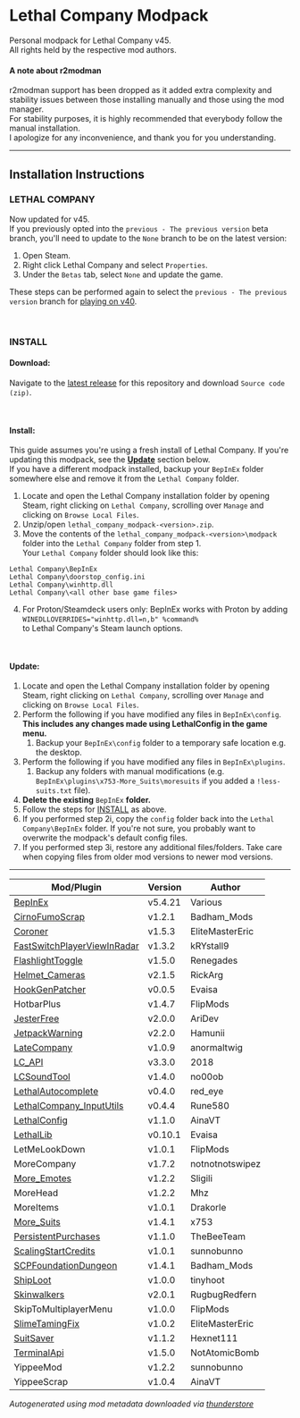# Lethal Company Modpack
Personal modpack for Lethal Company v45.\
All rights held by the respective mod authors.

#### A note about r2modman
r2modman support has been dropped as it added extra complexity and stability issues between those installing manually and those using the mod manager.\
For stability purposes, it is highly recommended that everybody follow the manual installation.\
I apologize for any inconvenience, and thank you for you understanding.

---
## Installation Instructions
### LETHAL COMPANY
Now updated for v45.\
If you previously opted into the `previous - The previous version` beta branch, you'll need to update to the `None` branch to be on the latest version:
1. Open Steam.
2. Right click Lethal Company and select `Properties`.
3. Under the `Betas` tab, select `None` and update the game.

These steps can be performed again to select the `previous - The previous version` branch for [playing on v40](https://github.com/konovic/lethal_company_modpack/releases/tag/v1.1.0).

<br>

### INSTALL

#### Download:
Navigate to the [latest release](https://github.com/konovic/lethal_company_modpack/releases/latest) for this repository and download `Source code (zip)`.

<br>

#### Install:
This guide assumes you're using a fresh install of Lethal Company. If you're updating this modpack, see the [**Update**](https://github.com/konovic/lethal_company_modpack#update) section below.\
If you have a different modpack installed, backup your `BepInEx` folder somewhere else and remove it from the `Lethal Company` folder.
1. Locate and open the Lethal Company installation folder by opening Steam, right clicking on `Lethal Company`, scrolling over `Manage` and clicking on `Browse Local Files`.
2. Unzip/open `lethal_company_modpack-<version>.zip`.
3. Move the contents of the `lethal_company_modpack-<version>\modpack` folder into the `Lethal Company` folder from step 1.\
Your `Lethal Company` folder should look like this:
```
Lethal Company\BepInEx
Lethal Company\doorstop_config.ini
Lethal Company\winhttp.dll
Lethal Company\<all other base game files>
```
4. For Proton/Steamdeck users only: BepInEx works with Proton by adding\
`WINEDLLOVERRIDES="winhttp.dll=n,b" %command%`\
to Lethal Company's Steam launch options.

<br>

#### Update:
1. Locate and open the Lethal Company installation folder by opening Steam, right clicking on `Lethal Company`, scrolling over `Manage` and clicking on `Browse Local Files`.
2. Perform the following if you have modified any files in `BepInEx\config`. **This includes any changes made using LethalConfig in the game menu.**
    1. Backup your `BepInEx\config` folder to a temporary safe location e.g. the desktop.
3. Perform the following if you have modified any files in `BepInEx\plugins`.
    1. Backup any folders with manual modifications (e.g. `BepInEx\plugins\x753-More_Suits\moresuits` if you added a `!less-suits.txt` file).
4. **Delete the existing** `BepInEx` **folder.**
5. Follow the steps for [INSTALL](https://github.com/konovic/lethal_company_modpack#install) as above.
6. If you performed step 2i, copy the `config` folder back into the `Lethal Company\BepInEx` folder. If you're not sure, you probably want to overwrite the modpack's default config files.
7. If you performed step 3i, restore any additional files/folders. Take care when copying files from older mod versions to newer mod versions.

---
| Mod/Plugin                                                                                 | Version | Author          |
| ------------------------------------------------------------------------------------------ | ------- | --------------- |
| [BepInEx](https://github.com/BepInEx/BepInEx/releases/tag/v5.4.21)                         | v5.4.21 | Various         |
| [CirnoFumoScrap](https://github.com/Badhamknibbs/Cirno-Fumo-Scrap-mod_LC)                  | v1.2.1  | Badham_Mods     |
| [Coroner](https://github.com/EliteMasterEric/Coroner)                                      | v1.5.3  | EliteMasterEric |
| [FastSwitchPlayerViewInRadar](https://github.com/kRYstall9/FastSwitchPlayerViewInRadarMOD) | v1.3.2  | kRYstall9       |
| [FlashlightToggle](https://github.com/redassser/Lc-Flashlight)                             | v1.5.0  | Renegades       |
| [Helmet_Cameras](https://github.com/The0therOne/Helmet_Cameras)                            | v2.1.5  | RickArg         |
| [HookGenPatcher](https://github.com/harbingerofme/Bepinex.Monomod.HookGenPatcher)          | v0.0.5  | Evaisa          |
| HotbarPlus                                                                                 | v1.4.7  | FlipMods        |
| [JesterFree](https://github.com/AriDeve/JesterFree)                                        | v2.0.0  | AriDev          |
| [JetpackWarning](https://github.com/Hamunii/JetpackWarning)                                | v2.2.0  | Hamunii         |
| [LateCompany](https://github.com/ANormalTwig/LC-LateCompany)                               | v1.0.9  | anormaltwig     |
| [LC_API](https://github.com/steven4547466/LC-API)                                          | v3.3.0  | 2018            |
| [LCSoundTool](https://github.com/no00ob/LCSoundTool)                                       | v1.4.0  | no00ob          |
| [LethalAutocomplete](https://github.com/IlyaChichkov/LethalAutocompleteMod)                | v0.4.0  | red_eye         |
| [LethalCompany_InputUtils](https://github.com/Rune580/LethalCompanyInputUtils)             | v0.4.4  | Rune580         |
| [LethalConfig](https://github.com/AinaVT/LethalConfig)                                     | v1.1.0  | AinaVT          |
| [LethalLib](https://github.com/EvaisaDev/LethalLib)                                        | v0.10.1 | Evaisa          |
| LetMeLookDown                                                                              | v1.0.1  | FlipMods        |
| MoreCompany                                                                                | v1.7.2  | notnotnotswipez |
| [More_Emotes](https://www.youtube.com/watch?v=nugrbr8dvvk)                                 | v1.2.2  | Sligili         |
| MoreHead                                                                                   | v1.2.2  | Mhz             |
| MoreItems                                                                                  | v1.0.1  | Drakorle        |
| [More_Suits](https://github.com/x753/Lethal-Company-More-Suits)                            | v1.4.1  | x753            |
| [PersistentPurchases](https://github.com/NotSoEpic/PeristentPurchases)                     | v1.1.0  | TheBeeTeam      |
| [ScalingStartCredits](https://github.com/sunnobunno/ScalingStartCredits)                   | v1.0.1  | sunnobunno      |
| [SCPFoundationDungeon](https://github.com/Badhamknibbs/SCPCB_DunGen_LC/)                   | v1.4.1  | Badham_Mods     |
| [ShipLoot](https://github.com/tinyhoot/ShipLoot)                                           | v1.0.0  | tinyhoot        |
| [Skinwalkers](https://rugbug.net/skinwalkers)                                              | v2.0.1  | RugbugRedfern   |
| SkipToMultiplayerMenu                                                                      | v1.0.0  | FlipMods        |
| [SlimeTamingFix](https://github.com/EliteMasterEric/SlimeTamingFix)                        | v1.0.2  | EliteMasterEric |
| [SuitSaver](https://github.com/Hexnet111/SuitSaver)                                        | v1.1.2  | Hexnet111       |
| [TerminalApi](https://github.com/NotAtomicBomb/TerminalApi)                                | v1.5.0  | NotAtomicBomb   |
| YippeeMod                                                                                  | v1.2.2  | sunnobunno      |
| YippeeScrap                                                                                | v1.0.4  | AinaVT          |

*Autogenerated using mod metadata downloaded via [thunderstore](https://thunderstore.io/c/lethal-company)*
